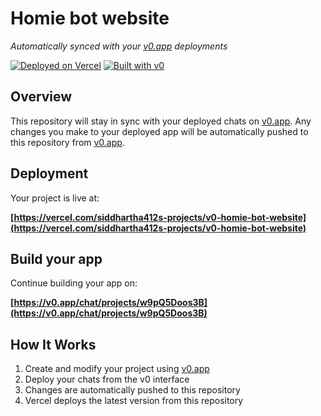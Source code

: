 # Homie bot website

*Automatically synced with your [v0.app](https://v0.app) deployments*

[![Deployed on Vercel](https://img.shields.io/badge/Deployed%20on-Vercel-black?style=for-the-badge&logo=vercel)](https://vercel.com/siddhartha412s-projects/v0-homie-bot-website)
[![Built with v0](https://img.shields.io/badge/Built%20with-v0.app-black?style=for-the-badge)](https://v0.app/chat/projects/w9pQ5Doos3B)

## Overview

This repository will stay in sync with your deployed chats on [v0.app](https://v0.app).
Any changes you make to your deployed app will be automatically pushed to this repository from [v0.app](https://v0.app).

## Deployment

Your project is live at:

**[https://vercel.com/siddhartha412s-projects/v0-homie-bot-website](https://vercel.com/siddhartha412s-projects/v0-homie-bot-website)**

## Build your app

Continue building your app on:

**[https://v0.app/chat/projects/w9pQ5Doos3B](https://v0.app/chat/projects/w9pQ5Doos3B)**

## How It Works

1. Create and modify your project using [v0.app](https://v0.app)
2. Deploy your chats from the v0 interface
3. Changes are automatically pushed to this repository
4. Vercel deploys the latest version from this repository